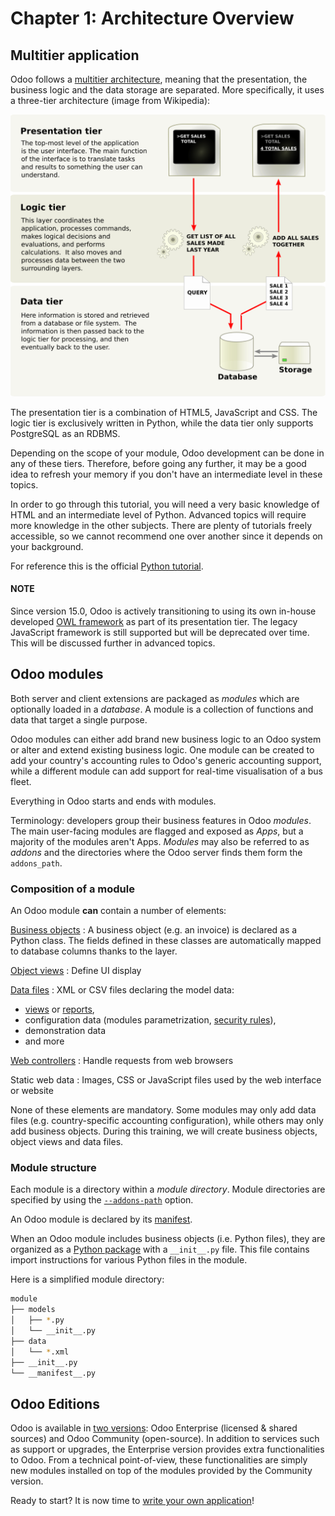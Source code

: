 <a id="tutorials-server-framework-101-01-architecture"></a>

# Chapter 1: Architecture Overview

## Multitier application

Odoo follows a [multitier architecture](https://en.wikipedia.org/wiki/Multitier_architecture), meaning that the presentation, the business
logic and the data storage are separated. More specifically, it uses a three-tier architecture
(image from Wikipedia):

![Three-tier architecture](01_architecture/three_tier.svg)

The presentation tier is a combination of HTML5, JavaScript and CSS. The logic tier is exclusively
written in Python, while the data tier only supports PostgreSQL as an RDBMS.

Depending on the scope of your module, Odoo development can be done in any of these tiers.
Therefore, before going any further, it may be a good idea to refresh your memory if you don't have
an intermediate level in these topics.

In order to go through this tutorial, you will need a very basic knowledge of HTML and an intermediate
level of Python. Advanced topics will require more knowledge in the other subjects. There are
plenty of tutorials freely accessible, so we cannot recommend one over another since it depends
on your background.

For reference this is the official [Python tutorial](https://docs.python.org/3.7/tutorial/).

#### NOTE
Since version 15.0, Odoo is actively transitioning to using its own in-house developed [OWL
framework](https://odoo.github.io/owl/) as part of its presentation tier. The legacy JavaScript
framework is still supported but will be deprecated over time. This will be discussed further in
advanced topics.

## Odoo modules

Both server and client extensions are packaged as *modules* which are
optionally loaded in a *database*. A module is a collection of functions and data that target a
single purpose.

Odoo modules can either add brand new business logic to an Odoo system or
alter and extend existing business logic. One module can be created to add your
country's accounting rules to Odoo's generic accounting support, while
a different module can add support for real-time visualisation of a bus fleet.

Everything in Odoo starts and ends with modules.

Terminology: developers group their business features in Odoo *modules*. The main user-facing
modules are flagged and exposed as *Apps*, but a majority of the modules aren't Apps. *Modules*
may also be referred to as *addons* and the directories where the Odoo server finds them
form the `addons_path`.

### Composition of a module

An Odoo module **can** contain a number of elements:

[Business objects](../../reference/backend/orm.md#reference-orm)
: A business object (e.g. an invoice) is declared as a Python class. The fields defined in
  these classes are automatically mapped to database columns thanks to the
   layer.

[Object views](../../reference/user_interface/view_architectures.md)
: Define UI display

[Data files](../../reference/backend/data.md#reference-data)
: XML or CSV files declaring the model data:
  <br/>
  * [views](../../reference/user_interface/view_architectures.md) or
    [reports](../../reference/backend/reports.md#reference-reports),
  * configuration data (modules parametrization, [security rules](../../reference/backend/security.md#reference-security)),
  * demonstration data
  * and more

[Web controllers](../../reference/backend/http.md#reference-controllers)
: Handle requests from web browsers

Static web data
: Images, CSS or JavaScript files used by the web interface or website

None of these elements are mandatory. Some modules may only add data files (e.g. country-specific
accounting configuration), while others may only add business objects. During this training, we will
create business objects, object views and data files.

### Module structure

Each module is a directory within a *module directory*. Module directories
are specified by using the [`--addons-path`](../../reference/cli.md#cmdoption-odoo-bin-addons-path)
option.

An Odoo module is declared by its [manifest](../../reference/backend/module.md#reference-module-manifest).

When an Odoo module includes business objects (i.e. Python files), they are organized as a
[Python package](https://docs.python.org/3/tutorial/modules.html#packages)
with a `__init__.py` file. This file contains import instructions for various Python
files in the module.

Here is a simplified module directory:

```bash
module
├── models
│   ├── *.py
│   └── __init__.py
├── data
│   └── *.xml
├── __init__.py
└── __manifest__.py
```

## Odoo Editions

Odoo is available in [two versions](https://www.odoo.com/page/editions): Odoo Enterprise (licensed & shared sources) and Odoo Community
(open-source). In addition to services such as support or upgrades, the Enterprise version provides extra
functionalities to Odoo. From a technical point-of-view, these functionalities are simply
new modules installed on top of the modules provided by the Community version.

Ready to start? It is now time to [write your own application](02_newapp.md)!
